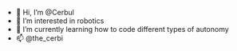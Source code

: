 - 👋 Hi, I’m @Cerbul
- 👀 I’m interested in robotics
- 🌱 I’m currently learning how to code different types of autonomy 
- 📫 @the_cerbi

<!---
Cerbul/Cerbul is a ✨ special ✨ repository because its `README.md` (this file) appears on your GitHub profile.
You can click the Preview link to take a look at your changes.
--->
